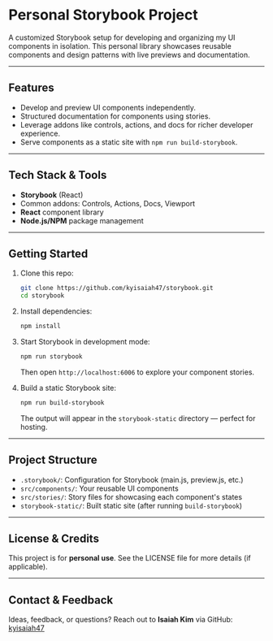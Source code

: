 # Personal Storybook Project

A customized Storybook setup for developing and organizing my UI components in isolation. This personal library showcases reusable components and design patterns with live previews and documentation.

---

## Features

- Develop and preview UI components independently.
- Structured documentation for components using stories.
- Leverage addons like controls, actions, and docs for richer developer experience.
- Serve components as a static site with `npm run build-storybook`.

---

## Tech Stack & Tools

- **Storybook** (React)
- Common addons: Controls, Actions, Docs, Viewport
- **React** component library
- **Node.js/NPM** package management

---

## Getting Started

1. Clone this repo:
   ```bash
   git clone https://github.com/kyisaiah47/storybook.git
   cd storybook
   ```

2. Install dependencies:
   ```bash
   npm install
   ```

3. Start Storybook in development mode:
   ```bash
   npm run storybook
   ```
   Then open `http://localhost:6006` to explore your component stories.

4. Build a static Storybook site:
   ```bash
   npm run build-storybook
   ```
   The output will appear in the `storybook-static` directory — perfect for hosting.

---

## Project Structure

- `.storybook/`: Configuration for Storybook (main.js, preview.js, etc.)
- `src/components/`: Your reusable UI components
- `src/stories/`: Story files for showcasing each component's states
- `storybook-static/`: Built static site (after running `build-storybook`)

---

## License & Credits

This project is for **personal use**. See the LICENSE file for more details (if applicable).

---

## Contact & Feedback

Ideas, feedback, or questions? Reach out to **Isaiah Kim** via GitHub: [kyisaiah47](https://github.com/kyisaiah47)
